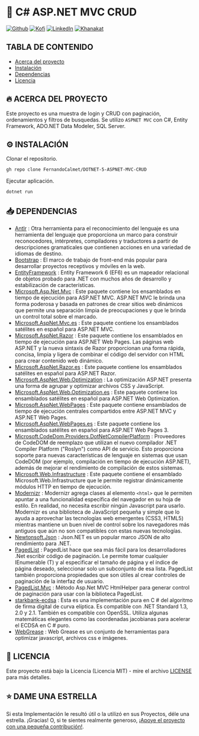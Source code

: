 # 🦄 C# ASP.NET MVC CRUD

[![Github][github-shield]][github-url]
[![Kofi][kofi-shield]][kofi-url]
[![LinkedIn][linkedin-shield]][linkedin-url]
[![Khanakat][khanakat-shield]][khanakat-url]

## TABLA DE CONTENIDO

* [Acerca del proyecto](#acerca-del-proyecto)
* [Instalación](#instalación)
* [Dependencias](#dependencias)
* [Licencia](#licencia)

## 🔥 ACERCA DEL PROYECTO

Este proyecto es una muestra de login y CRUD con paginación, ordenamientos y filtros de busquedas. Se utilizo ``ASPNET MVC`` con C#, Entity Framework, ADO.NET Data Modeler, SQL Server.

## ⚙️ INSTALACIÓN

Clonar el repositorio.

```bash
gh repo clone FernandoCalmet/DOTNET-5-ASPNET-MVC-CRUD
```

Ejecutar aplicación.

```bash
dotnet run
```

## 📥 DEPENDENCIAS

- [Antlr](https://www.nuget.org/packages/Antlr/) : Otra herramienta para el reconocimiento del lenguaje es una herramienta del lenguaje que proporciona un marco para construir reconocedores, intérpretes, compiladores y traductores a partir de descripciones gramaticales que contienen acciones en una variedad de idiomas de destino.
- [Bootstrap](https://www.nuget.org/packages/bootstrap/) : El marco de trabajo de front-end más popular para desarrollar proyectos receptivos y móviles en la web.
- [EntityFramework](https://www.nuget.org/packages/EntityFramework/) : Entity Framework 6 (EF6) es un mapeador relacional de objetos probado para .NET con muchos años de desarrollo y estabilización de características.
- [Microsoft.Asp.Net.Mvc](https://www.nuget.org/packages/Microsoft.AspNet.Mvc/) : Este paquete contiene los ensamblados en tiempo de ejecución para ASP.NET MVC. ASP.NET MVC le brinda una forma poderosa y basada en patrones de crear sitios web dinámicos que permite una separación limpia de preocupaciones y que le brinda un control total sobre el marcado.
- [Microsoft.AspNet.Mvc.es](https://www.nuget.org/packages/Microsoft.AspNet.Mvc.es/) : Este paquete contiene los ensamblados satélites en español para ASP.NET MVC.
- [Microsoft.AspNet.Razor](https://www.nuget.org/packages/Microsoft.AspNet.Razor/) : Este paquete contiene los ensamblados en tiempo de ejecución para ASP.NET Web Pages. Las páginas web ASP.NET y la nueva sintaxis de Razor proporcionan una forma rápida, concisa, limpia y ligera de combinar el código del servidor con HTML para crear contenido web dinámico.
- [Microsoft.AspNet.Razor.es](https://www.nuget.org/packages/Microsoft.AspNet.Razor.es/) : Este paquete contiene los ensamblados satélites en español para ASP.NET Razor.
- [Microsoft.AspNet.Web.Optimization](https://www.nuget.org/packages/Microsoft.AspNet.Web.Optimization/) : La optimización ASP.NET presenta una forma de agrupar y optimizar archivos CSS y JavaScript.
- [Microsoft.AspNet.Web.Optimization.es](https://www.nuget.org/packages/Microsoft.AspNet.Web.Optimization.es/) : Este paquete contiene los ensamblados satélites en español para ASP.NET Web Optimization.
- [Microsoft.AspNet.WebPages](https://www.nuget.org/packages/Microsoft.AspNet.WebPages/) : Este paquete contiene ensamblados de tiempo de ejecución centrales compartidos entre ASP.NET MVC y ASP.NET Web Pages.
- [Microsoft.AspNet.WebPages.es](https://www.nuget.org/packages/Microsoft.AspNet.WebPages.es/) : Este paquete contiene los ensamblados satélites en español para ASP.NET Web Pages 3.
- [Microsoft.CodeDom.Providers.DotNetCompilerPlatform](https://www.nuget.org/packages/Microsoft.CodeDom.Providers.DotNetCompilerPlatform/) : Proveedores de CodeDOM de reemplazo que utilizan el nuevo compilador .NET Compiler Platform ("Roslyn") como API de servicio. Esto proporciona soporte para nuevas características de lenguaje en sistemas que usan CodeDOM (por ejemplo, compilación en tiempo de ejecución ASP.NET), además de mejorar el rendimiento de compilación de estos sistemas.
- [Microsoft.Web.Infrastructure](https://www.nuget.org/packages/Microsoft.Web.Infrastructure/) : Este paquete contiene el ensamblado Microsoft.Web.Infrastructure que le permite registrar dinámicamente módulos HTTP en tiempo de ejecución.
- [Modernizr](https://www.nuget.org/packages/Modernizr/) : Modernizr agrega clases al elemento ``<html>`` que le permiten apuntar a una funcionalidad específica del navegador en su hoja de estilo. En realidad, no necesita escribir ningún Javascript para usarlo. Modernizr es una biblioteca de JavaScript pequeña y simple que lo ayuda a aprovechar las tecnologías web emergentes (CSS3, HTML5) mientras mantiene un buen nivel de control sobre los navegadores más antiguos que aún no son compatibles con estas nuevas tecnologías.
- [Newtonsoft.Json](https://www.nuget.org/packages/Newtonsoft.Json/) : Json.NET es un popular marco JSON de alto rendimiento para .NET.
- [PagedList](https://www.nuget.org/packages/PagedList/) : PagedList hace que sea más fácil para los desarrolladores .Net escribir código de paginación. Le permite tomar cualquier IEnumerable (T) y al especificar el tamaño de página y el índice de página deseado, seleccionar solo un subconjunto de esa lista. PagedList también proporciona propiedades que son útiles al crear controles de paginación de la interfaz de usuario.
- [PagedList.Mvc](https://www.nuget.org/packages/PagedList.Mvc/) : Método Asp.Net MVC HtmlHelper para generar control de paginación para usar con la biblioteca PagedList.
- [starkbank-ecdsa](https://www.nuget.org/packages/starkbank-ecdsa/) : Esta es una implementación pura en C # del algoritmo de firma digital de curva elíptica. Es compatible con .NET Standard 1.3, 2.0 y 2.1. También es compatible con OpenSSL. Utiliza algunas matemáticas elegantes como las coordenadas jacobianas para acelerar el ECDSA en C # puro.
- [WebGrease](https://www.nuget.org/packages/WebGrease/) : Web Grease es un conjunto de herramientas para optimizar javascript, archivos css e imágenes.

## 📄 LICENCIA

Este proyecto está bajo la Licencia (Licencia MIT) - mire el archivo [LICENSE](LICENSE) para más detalles.

## ⭐️ DAME UNA ESTRELLA

Si esta Implementación le resultó útil o la utilizó en sus Proyectos, déle una estrella. ¡Gracias! O, si te sientes realmente generoso, [¡Apoye el proyecto con una pequeña contribución!](https://ko-fi.com/fernandocalmet).

<!--- reference style links --->
[github-shield]: https://img.shields.io/badge/-@fernandocalmet-%23181717?style=flat-square&logo=github
[github-url]: https://github.com/fernandocalmet
[kofi-shield]: https://img.shields.io/badge/-@fernandocalmet-%231DA1F2?style=flat-square&logo=kofi&logoColor=ff5f5f
[kofi-url]: https://ko-fi.com/fernandocalmet
[linkedin-shield]: https://img.shields.io/badge/-fernandocalmet-blue?style=flat-square&logo=Linkedin&logoColor=white&link=https://www.linkedin.com/in/fernandocalmet
[linkedin-url]: https://www.linkedin.com/in/fernandocalmet
[khanakat-shield]: https://img.shields.io/badge/khanakat.com-brightgreen?style=flat-square
[khanakat-url]: https://khanakat.com
